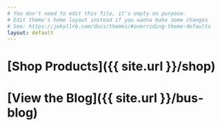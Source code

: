 ```yaml
---
# You don't need to edit this file, it's empty on purpose.
# Edit theme's home layout instead if you wanna make some changes
# See: https://jekyllrb.com/docs/themes/#overriding-theme-defaults
layout: default
---
```


# [Shop Products]({{ site.url }}/shop)


# [View the Blog]({{ site.url }}/bus-blog)
